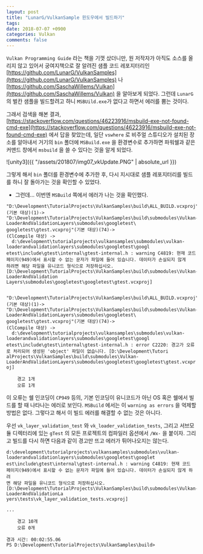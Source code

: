```yaml
---
layout: post
title: "LunarG/VulkanSample 윈도우에서 빌드하기"
tags: 
date: 2018-07-07 +0900
categories: Vulkan
comments: false
---
```

<script type="text/javascript"
    src="http://cdn.mathjax.org/mathjax/latest/MathJax.js?config=TeX-AMS-MML_HTMLorMML">
</script>

`Vulkan Programming Guide` 라는 책을 기껏 샀더니만, 원 저작자가 아직도 소스를 올리지 않고 있어서 궁여지책으로 잘 알려진 샘플 코드 레포지터리인 [https://github.com/LunarG/VulkanSamples](https://github.com/LunarG/VulkanSamples) 나 [https://github.com/SaschaWillems/Vulkan](https://github.com/SaschaWillems/Vulkan) 을 알아보게 되었다. 그런데 `LunarG` 의 벌칸 샘플을 빌드할려고 하니 `MSBUild.exe`가 없다고 하면서 에러를 뿜는 것이다.

그래서 검색을 해본 결과, [https://stackoverflow.com/questions/46223916/msbuild-exe-not-found-cmd-exe](https://stackoverflow.com/questions/46223916/msbuild-exe-not-found-cmd-exe) 에서 답을 찾았는데, 일단 `vswhere` 로 비주얼 스튜디오가 설치된 장소를 알아내서 거기의 `bin` 폴더에 `MSBuild.exe` 을 환경변수로 추가하면 파워쉘과 같은 커맨드 창에서 `msbuild` 을 쓸 수 있다는 것을 알게 되었다.

![unity3]({{ "/assets/201807/img07_vkUpdate.PNG" | absolute_url }})

그렇게 해서 `bin` 폴더를 환경변수에 추가한 후, 다시 지시대로 샘플 레포지터리를 빌드를 하니 잘 돌아가는 것을 확인할 수 있었다.

+ 그런데... 이번엔 `MSBuild` 쪽에서 에러가 나는 것을 확인했다.

``` text
"D:\Development\TutorialProjects\VulkanSamples\build\ALL_BUILD.vcxproj"(기본 대상)(1)->
"D:\Development\TutorialProjects\VulkanSamples\build\submodules\Vulkan-LoaderAndValidationLayers\submodules\googletest\
googletest\gtest.vcxproj"(기본 대상)(74)->
(ClCompile 대상) ->
  d:\development\tutorialprojects\vulkansamples\submodules\vulkan-loaderandvalidationlayers\submodules\googletest\googl
etest\include\gtest\internal\gtest-internal.h : warning C4819: 현재 코드 페이지(949)에서 표시할 수 없는 문자가 파일에 들어 있습니다. 데이터가 손실되지 않게
하려면 해당 파일을 유니코드 형식으로 저장하십시오. [D:\Development\TutorialProjects\VulkanSamples\build\submodules\Vulkan-LoaderAndValidation
Layers\submodules\googletest\googletest\gtest.vcxproj]


"D:\Development\TutorialProjects\VulkanSamples\build\ALL_BUILD.vcxproj"(기본 대상)(1)->
"D:\Development\TutorialProjects\VulkanSamples\build\submodules\Vulkan-LoaderAndValidationLayers\submodules\googletest\
googletest\gtest.vcxproj"(기본 대상)(74)->
(ClCompile 대상) ->
  d:\development\tutorialprojects\vulkansamples\submodules\vulkan-loaderandvalidationlayers\submodules\googletest\googl
etest\include\gtest\internal\gtest-internal.h : error C2220: 경고가 오류로 처리되어 생성된 'object' 파일이 없습니다. [D:\Development\Tutori
alProjects\VulkanSamples\build\submodules\Vulkan-LoaderAndValidationLayers\submodules\googletest\googletest\gtest.vcxpr
oj]

    경고 1개
    오류 1개
```

이 오류는 쉘 인코딩이 `CP949` 등의, 기본 인코딩이 유니코드가 아닌 OS 혹은 쉘에서 빌드를 할 때 나타나는 에러로 보인다. `MSBuild` 에서는 이 `warning as errors` 을 억제할 방법은 없다. 그렇다고 해서 이 빌드 에러를 해결할 수 없는 것은 아니다.

우선 `vk_layer_validation_test` 와 `vk_loader_validation_tests`, 그리고 서브모듈 디렉터리에 있는 `gTest` 의 모든 프로젝트의 컴파일러 옵션에서 `/Wx-` 을 붙이자. 그리고 빌드를 다시 하면 다음과 같이 경고만 뜨고 에러가 튀어나오지는 않는다.

``` text
d:\development\tutorialprojects\vulkansamples\submodules\vulkan-loaderandvalidationlayers\submodules\googletest\googlet
est\include\gtest\internal\gtest-internal.h : warning C4819: 현재 코드 페이지(949)에서 표시할 수 없는 문자가 파일에 들어 있습니다. 데이터가 손실되지 않게 하려
면 해당 파일을 유니코드 형식으로 저장하십시오. [D:\Development\TutorialProjects\VulkanSamples\build\submodules\Vulkan-LoaderAndValidationLa
yers\tests\vk_layer_validation_tests.vcxproj]

...

    경고 10개
    오류 0개

경과 시간: 00:02:55.06
PS D:\Development\TutorialProjects\VulkanSamples\build>
````